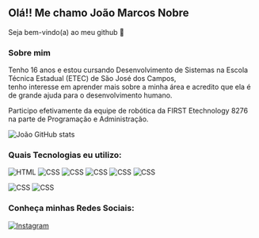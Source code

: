 ## Olá!! Me chamo João Marcos Nobre
Seja bem-vindo(a) ao meu github 👋

### Sobre mim
Tenho 16 anos e estou cursando Desenvolvimento de Sistemas na Escola Técnica Estadual (ETEC) de São José dos Campos, <br/> tenho interesse em aprender mais sobre a minha área e acredito que ela é de grande ajuda para o desenvolvimento humano. <br>

Participo efetivamente da equipe de robótica da FIRST Etechnology 8276 na parte de Programação e Administração.

![João GitHub stats](https://github-readme-stats.vercel.app/api?username=JoaoMNobre12&show_icons=true&theme=tokyonight) 

### Quais Tecnologias eu utilizo:

![HTML](https://img.shields.io/badge/HTML-239120?style=for-the-badge&logo=html5&logoColor=white
)
![CSS](https://img.shields.io/badge/CSS-239120?&style=for-the-badge&logo=css3&logoColor=white
)
![CSS](https://img.shields.io/badge/Python-14354C?style=for-the-badge&logo=python&logoColor=white
)
![CSS](https://img.shields.io/badge/PHP-777BB4?style=for-the-badge&logo=php&logoColor=white
)
![CSS](https://img.shields.io/badge/MySQL-00000F?style=for-the-badge&logo=mysql&logoColor=white
)
![CSS](https://img.shields.io/badge/C%23-239120?style=for-the-badge&logo=c-sharp&logoColor=white
)


![CSS](https://img.shields.io/badge/Microsoft_PowerPoint-B7472A?style=for-the-badge&logo=microsoft-powerpoint&logoColor=white
)
![CSS](https://img.shields.io/badge/Microsoft_Word-2B579A?style=for-the-badge&logo=microsoft-word&logoColor=white
)

### Conheça minhas Redes Sociais:

[![Instagram](https://img.shields.io/badge/Instagram-E4405F?style=for-the-badge&logo=instagram&logoColor=white
)](https://www.instagram.com/jmarcosnobre/)
